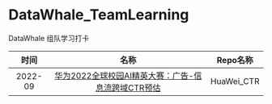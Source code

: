 # DataWhale_TeamLearning
DataWhale 组队学习打卡

|  时间   |                             名称                             |  Repo名称  |
| :-----: | :----------------------------------------------------------: | :--------: |
| 2022-09 | [华为2022全球校园AI精英大赛：广告-信息流跨域CTR预估](https://developer.huawei.com/consumer/cn/activity/digixActivity/digixdetail/101655281685926449?ha_source=co9&ha_sourceId=89000243) | HuaWei_CTR |

